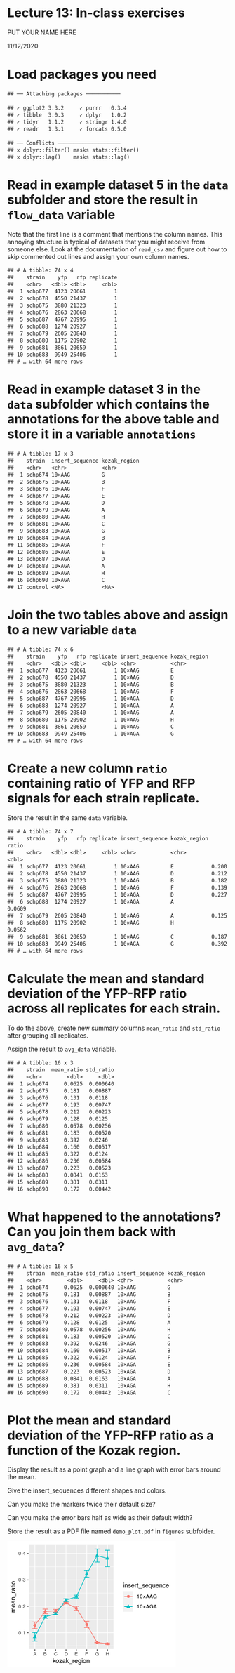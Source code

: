Lecture 13: In-class exercises
================

PUT YOUR NAME HERE

11/12/2020

# Load packages you need

    ## ── Attaching packages ───────────

    ## ✓ ggplot2 3.3.2     ✓ purrr   0.3.4
    ## ✓ tibble  3.0.3     ✓ dplyr   1.0.2
    ## ✓ tidyr   1.1.2     ✓ stringr 1.4.0
    ## ✓ readr   1.3.1     ✓ forcats 0.5.0

    ## ── Conflicts ────────────────────
    ## x dplyr::filter() masks stats::filter()
    ## x dplyr::lag()    masks stats::lag()

# Read in example dataset 5 in the `data` subfolder and store the result in `flow_data` variable

Note that the first line is a comment that mentions the column names.
This annoying structure is typical of datasets that you might receive
from someone else. Look at the documentation of `read_csv` and figure
out how to skip commented out lines and assign your own column names.

    ## # A tibble: 74 x 4
    ##    strain    yfp   rfp replicate
    ##    <chr>   <dbl> <dbl>     <dbl>
    ##  1 schp677  4123 20661         1
    ##  2 schp678  4550 21437         1
    ##  3 schp675  3880 21323         1
    ##  4 schp676  2863 20668         1
    ##  5 schp687  4767 20995         1
    ##  6 schp688  1274 20927         1
    ##  7 schp679  2605 20840         1
    ##  8 schp680  1175 20902         1
    ##  9 schp681  3861 20659         1
    ## 10 schp683  9949 25406         1
    ## # … with 64 more rows

# Read in example dataset 3 in the `data` subfolder which contains the annotations for the above table and store it in a variable `annotations`

    ## # A tibble: 17 x 3
    ##    strain  insert_sequence kozak_region
    ##    <chr>   <chr>           <chr>       
    ##  1 schp674 10×AAG          G           
    ##  2 schp675 10×AAG          B           
    ##  3 schp676 10×AAG          F           
    ##  4 schp677 10×AAG          E           
    ##  5 schp678 10×AAG          D           
    ##  6 schp679 10×AAG          A           
    ##  7 schp680 10×AAG          H           
    ##  8 schp681 10×AAG          C           
    ##  9 schp683 10×AGA          G           
    ## 10 schp684 10×AGA          B           
    ## 11 schp685 10×AGA          F           
    ## 12 schp686 10×AGA          E           
    ## 13 schp687 10×AGA          D           
    ## 14 schp688 10×AGA          A           
    ## 15 schp689 10×AGA          H           
    ## 16 schp690 10×AGA          C           
    ## 17 control <NA>            <NA>

# Join the two tables above and assign to a new variable `data`

    ## # A tibble: 74 x 6
    ##    strain    yfp   rfp replicate insert_sequence kozak_region
    ##    <chr>   <dbl> <dbl>     <dbl> <chr>           <chr>       
    ##  1 schp677  4123 20661         1 10×AAG          E           
    ##  2 schp678  4550 21437         1 10×AAG          D           
    ##  3 schp675  3880 21323         1 10×AAG          B           
    ##  4 schp676  2863 20668         1 10×AAG          F           
    ##  5 schp687  4767 20995         1 10×AGA          D           
    ##  6 schp688  1274 20927         1 10×AGA          A           
    ##  7 schp679  2605 20840         1 10×AAG          A           
    ##  8 schp680  1175 20902         1 10×AAG          H           
    ##  9 schp681  3861 20659         1 10×AAG          C           
    ## 10 schp683  9949 25406         1 10×AGA          G           
    ## # … with 64 more rows

# Create a new column `ratio` containing ratio of YFP and RFP signals for each strain replicate.

Store the result in the same `data` variable.

    ## # A tibble: 74 x 7
    ##    strain    yfp   rfp replicate insert_sequence kozak_region  ratio
    ##    <chr>   <dbl> <dbl>     <dbl> <chr>           <chr>         <dbl>
    ##  1 schp677  4123 20661         1 10×AAG          E            0.200 
    ##  2 schp678  4550 21437         1 10×AAG          D            0.212 
    ##  3 schp675  3880 21323         1 10×AAG          B            0.182 
    ##  4 schp676  2863 20668         1 10×AAG          F            0.139 
    ##  5 schp687  4767 20995         1 10×AGA          D            0.227 
    ##  6 schp688  1274 20927         1 10×AGA          A            0.0609
    ##  7 schp679  2605 20840         1 10×AAG          A            0.125 
    ##  8 schp680  1175 20902         1 10×AAG          H            0.0562
    ##  9 schp681  3861 20659         1 10×AAG          C            0.187 
    ## 10 schp683  9949 25406         1 10×AGA          G            0.392 
    ## # … with 64 more rows

# Calculate the mean and standard deviation of the YFP-RFP ratio across all replicates for each strain.

To do the above, create new summary columns `mean_ratio` and `std_ratio`
after grouping all replicates.

Assign the result to `avg_data` variable.

    ## # A tibble: 16 x 3
    ##    strain  mean_ratio std_ratio
    ##    <chr>        <dbl>     <dbl>
    ##  1 schp674     0.0625  0.000640
    ##  2 schp675     0.181   0.00887 
    ##  3 schp676     0.131   0.0118  
    ##  4 schp677     0.193   0.00747 
    ##  5 schp678     0.212   0.00223 
    ##  6 schp679     0.128   0.0125  
    ##  7 schp680     0.0578  0.00256 
    ##  8 schp681     0.183   0.00520 
    ##  9 schp683     0.392   0.0246  
    ## 10 schp684     0.160   0.00517 
    ## 11 schp685     0.322   0.0124  
    ## 12 schp686     0.236   0.00584 
    ## 13 schp687     0.223   0.00523 
    ## 14 schp688     0.0841  0.0163  
    ## 15 schp689     0.381   0.0311  
    ## 16 schp690     0.172   0.00442

# What happened to the annotations? Can you join them back with `avg_data`?

    ## # A tibble: 16 x 5
    ##    strain  mean_ratio std_ratio insert_sequence kozak_region
    ##    <chr>        <dbl>     <dbl> <chr>           <chr>       
    ##  1 schp674     0.0625  0.000640 10×AAG          G           
    ##  2 schp675     0.181   0.00887  10×AAG          B           
    ##  3 schp676     0.131   0.0118   10×AAG          F           
    ##  4 schp677     0.193   0.00747  10×AAG          E           
    ##  5 schp678     0.212   0.00223  10×AAG          D           
    ##  6 schp679     0.128   0.0125   10×AAG          A           
    ##  7 schp680     0.0578  0.00256  10×AAG          H           
    ##  8 schp681     0.183   0.00520  10×AAG          C           
    ##  9 schp683     0.392   0.0246   10×AGA          G           
    ## 10 schp684     0.160   0.00517  10×AGA          B           
    ## 11 schp685     0.322   0.0124   10×AGA          F           
    ## 12 schp686     0.236   0.00584  10×AGA          E           
    ## 13 schp687     0.223   0.00523  10×AGA          D           
    ## 14 schp688     0.0841  0.0163   10×AGA          A           
    ## 15 schp689     0.381   0.0311   10×AGA          H           
    ## 16 schp690     0.172   0.00442  10×AGA          C

# Plot the mean and standard deviation of the YFP-RFP ratio as a function of the Kozak region.

Display the result as a point graph and a line graph with error bars
around the mean.

Give the insert\_sequences different shapes and colors.

Can you make the markers twice their default size?

Can you make the error bars half as wide as their default width?

Store the result as a PDF file named `demo_plot.pdf` in `figures`
subfolder.

![](class_exercise_files/figure-gfm/unnamed-chunk-8-1.png)<!-- -->

